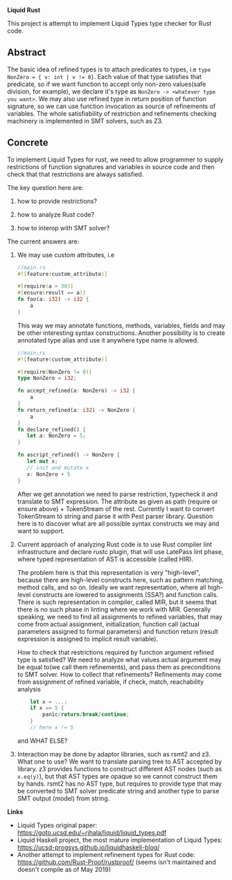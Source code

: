 **Liquid Rust**

This project is attempt to implement Liquid Types type checker
for Rust code.

**Abstract**
-

The basic idea of refined types is to attach predicates to types, i.e
`type NonZero = { v: int | v != 0}`. Each value of that type satisfies that predicate,
so if we want function to accept only non-zero values(safe division, for example), we declare it's type as
`NonZero -> <whatever type you want>`. We may also use refined type in return position of function signature,
so we can use function invocation as source of refinements of variables.
The whole satisfiability of restriction and refinements checking machinery is implemented in SMT solvers, such as Z3.  

**Concrete**
-

To implement Liquid Types for rust, we need to allow programmer to supply restrictions of
function signatures and variables in source code and then check that that restrictions are always satisfied.

The key question here are:

 1) how to provide restrictions?

 2) how to analyze Rust code?

 3) how to interop with SMT solver?

The current answers are:

 1) We may use custom attributes, i.e
     ```rust
     //main.rs
     #![feature(custom_attribute)]
     
     #[require(a > 30)]
     #[ensure(result == a)]
     fn foo(a: i32) -> i32 {
         a
     }
     ```
     
     This way we may annotate functions, methods, variables, fields and may be other interesting syntax constructions.
     Another possibility is to create annotated type alias and use it anywhere type name is allowed.
     
     ```rust
     //main.rs
     #![feature(custom_attribute)]
     
     #[require(NonZero != 0)]
     type NonZero = i32;

     fn accept_refined(a: NonZero) -> i32 {
         a
     }
     fn return_refined(a: i32) -> NonZero {
         a
     }
     fn declare_refined() {
        let a: NonZero = 5;
     }
     
     fn ascript_refined() -> NonZero {
        let mut x;
        // init and mutate x
        x: NonZero + 5
     }
     ```
     
     After we get annotation we need to parse restriction, typecheck it and translate to SMT expression.
     The attribute as given as path (require or ensure above) + TokenStream of the rest.
     Currently I want to convert TokenStream to string and parse it with Pest parser library.
     Question here is to discover what are all possible syntax constructs we may and want to support.
     
 2) Current approach of analyzing Rust code is to use Rust compiler lint infrastructure and 
    declare rustc plugin, that will use LatePass lint phase, where typed representation of AST is accessible (called HIR).
 
    The problem here is that this representation is very "high-level", because there are high-level constructs here,
    such as pattern matching, method calls, and so on. Ideally we want representation, where all high-level
    constructs are lowered to assignments (SSA?) and function calls. There is such representation in compiler,
    called MIR, but it seems that there is no such phase in linting where we work with MIR.
    Generally speaking, we need to find all assignments to refined variables, that may come from
    actual assignment, initialization, function call (actual parameters assigned to formal parameters) and
    function return (result expression is assigned to implicit result variable).
    
    How to check that restrictions required by function argument refined type is satisfied?
    We need to analyze what values actual argument may be equal to(we call them refinements), and pass them as preconditions
    to SMT solver.
    How to collect that refinements?
    Refinements may come from assignment of refined variable, if check, match, reachability analysis
    ```rust
        let x = ...;
        if x == 5 {
            panic/return/break/continue;
        }
        // here x != 5
    ```
    and WHAT ELSE?
    
 3) Interaction may be done by adaptor libraries, such as rsmt2 and z3. What one to use?
    We want to translate parsing tree to AST accepted by library. z3 provides functions to
    construct different AST nodes (such as `x.eq(y)`), but that AST types are opaque so we
    cannot construct them by hands. rsmt2 has no AST type, but requires to provide type
    that may be converted to SMT solver predicate string and another type to parse SMT output
    (model) from string.

**Links**

* Liquid Types original paper: https://goto.ucsd.edu/~rjhala/liquid/liquid_types.pdf
* Liquid Haskell project, the most mature implementation of Liquid Types: https://ucsd-progsys.github.io/liquidhaskell-blog/
* Another attempt to implement refinement types for Rust code: https://github.com/Rust-Proof/rustproof/
(seems isn't maintained and doesn't compile as of May 2019)